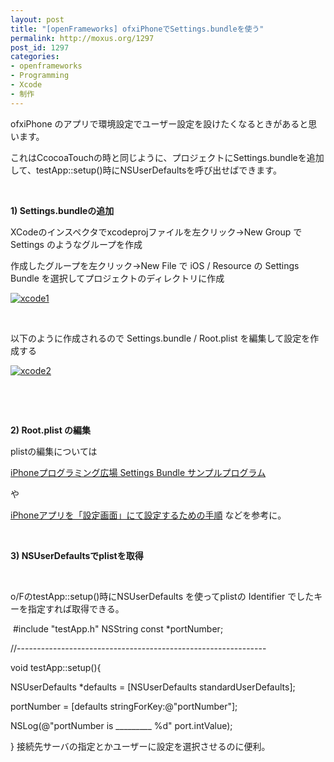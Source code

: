 ```yaml
---
layout: post
title: "[openFrameworks] ofxiPhoneでSettings.bundleを使う"
permalink: http://moxus.org/1297
post_id: 1297
categories: 
- openframeworks
- Programming
- Xcode
- 制作
---
```


ofxiPhone のアプリで環境設定でユーザー設定を設けたくなるときがあると思います。

これはCcocoaTouchの時と同じように、プロジェクトにSettings.bundleを追加して、testApp::setup()時にNSUserDefaultsを呼び出せばできます。

 


**1) Settings.bundleの追加**


XCodeのインスペクタでxcodeprojファイルを左クリック->New Group でSettings のようなグループを作成

作成したグループを左クリック->New File で iOS / Resource の Settings Bundle を選択してプロジェクトのディレクトリに作成


[![xcode1](/images/xcode1-300x202.jpg)](/images/xcode1.jpg)

 

以下のように作成されるので Settings.bundle / Root.plist を編集して設定を作成する


[![xcode2](/images/xcode2-194x300.jpg)](/images/xcode2.jpg)

 

 


**2) Root.plist の編集**


plistの編集については


[iPhoneプログラミング広場 Settings Bundle サンプルプログラム](https://sites.google.com/site/propicaudio/sample-code/settings-bundle-test)

や

[iPhoneアプリを「設定画面」にて設定するための手順](http://appteam.blog114.fc2.com/blog-entry-199.html)
などを参考に。

 


**3) NSUserDefaultsでplistを取得**


 

o/FのtestApp::setup()時にNSUserDefaults を使ってplistの Identifier でしたキーを指定すれば取得できる。

 #include "testApp.h"
NSString const *portNumber;

//--------------------------------------------------------------

void testApp::setup(){

  NSUserDefaults *defaults = [NSUserDefaults standardUserDefaults];

  portNumber = [defaults stringForKey:@"portNumber"];

  NSLog(@"portNumber is _________ %d" port.intValue);

}
接続先サーバの指定とかユーザーに設定を選択させるのに便利。

 

 